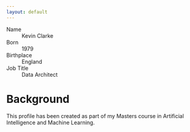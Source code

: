 ```yaml
---
layout: default
---
```



<dl>
<dt>Name</dt>
<dd>Kevin Clarke</dd>
<dt>Born</dt>
<dd>1979</dd>
<dt>Birthplace</dt>
<dd>England</dd>
<dt>Job Title</dt>
<dd>Data Architect</dd>
</dl>

# Background

This profile has been created as part of my Masters course in Artificial Intelligence and Machine Learning.


